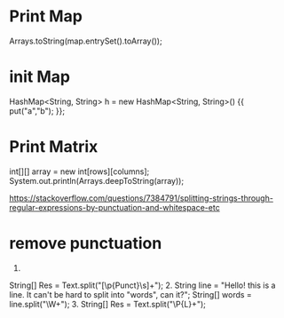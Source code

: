 # Print Map
Arrays.toString(map.entrySet().toArray());

# init Map
HashMap<String, String> h = new HashMap<String, String>() {{
    put("a","b");
}};

# Print Matrix
int[][] array = new int[rows][columns];
System.out.println(Arrays.deepToString(array));


https://stackoverflow.com/questions/7384791/splitting-strings-through-regular-expressions-by-punctuation-and-whitespace-etc
# remove punctuation
1.
String[] Res = Text.split("[\\p{Punct}\\s]+");
2.
String line = "Hello! this is a line. It can't be hard to split into \"words\", can it?";
String[] words = line.split("\\W+");
3.
String[] Res = Text.split("\\P{L}+");
